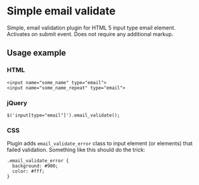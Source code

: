 # Simple email validate #
Simple, email validation plugin for HTML 5 input type email element. Activates on submit event. Does not require any additional markup.
## Usage example ##
### HTML ###
    <input name="some_name" type="email">
    <input name="some_name_repeat" type="email">
### jQuery ###
    $('input[type="email"]').email_validate();    
### CSS ###
Plugin adds `email_validate_error` class to input element (or elements) that failed validation. Something like this should do the trick:

    .email_validate_error {
      background: #900;
      color: #fff;
    }